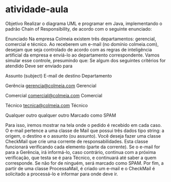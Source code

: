 # atividade-aula

Objetivo
Realizar o diagrama UML e programar em Java, implementando o padrão Chain of Responsibility, de acordo com o seguinte enunciado:



Enunciado
Na empresa Colmeia existem três departamentos: gerencial, comercial e técnico. Ao receberem um e-mail (no domínio colmeia.com), desejam que seja controlado de acordo com as regras de inteligência artificial da empresa e enviá-lo ao departamento correspondente.
Vamos simular esse controle, presumindo que:
Se algum dos seguintes critérios for atendido
Deve ser enviado para

Assunto (subject)
E-mail de destino
Departamento

Gerência
gerencia@colmeia.com
Gerencial

Comercial
comercial@colmeia.com
Comercial

Técnico
tecnica@colmeia.com
Técnico

Qualquer outro
qualquer outro
Marcado como SPAM


Para isso, iremos mostrar na tela onde o pedido é recebido em cada caso. O e-mail pertence a uma classe de Mail que possui três dados tipo string: a origem, o destino e o assunto (ou assunto).
Você deseja fazer uma classe CheckMail que crie uma corrente de responsabilidades.
Esta classe funcionará verificando cada elemento (parte da corrente). Se o e-mail for para a Gerência, irá informá-lo, caso contrário, continua com a próxima verificação, que testa se é para Técnico, e continuará até saber a quem corresponde. Se não for de ninguém, será marcado como SPAM.
Por fim, a partir de uma classe ProcessaMail, é criado um e-mail e o CheckMail é solicitado a processá-lo e informar para onde deve ir.
